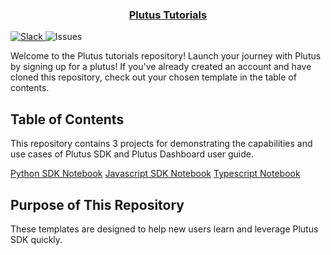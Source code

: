 <p align="center">
  <a href="https://astronomer.io">
    <h3 align="center">Plutus Tutorials</h3>
  </a>
  <a href="https://your-slack-link-here">
    <img src="https://img.shields.io/badge/slack-join%20chat-blueviolet?logo=slack" alt="Slack" />
  </a>
  <a>
    <img src="https://img.shields.io/github/issues-raw/Native-Spirit-Technologies/tutorials?label=Issues" alt="Issues" />
  </a>
</p>

Welcome to the Plutus tutorials repository! Launch your journey with Plutus by signing up for a plutus! If you've already created an account and have cloned this repository, check out your chosen template in the table of contents.

## Table of Contents

This repository contains 3 projects for demonstrating the capabilities and use cases of Plutus SDK and Plutus Dashboard user guide.

[Python SDK Notebook](python-sdk.ipynb)
[Javascript SDK Notebook](javascript-sdk.ipynb)
[Typescript Notebook](typescript-sdk.ipynb)

## Purpose of This Repository
These templates are designed to help new users learn and leverage Plutus SDK quickly.

